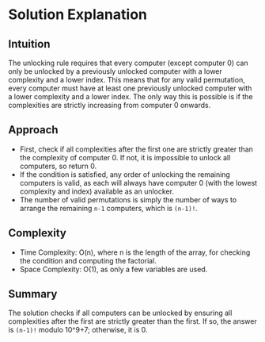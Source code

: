 # Solution Explanation

## Intuition
The unlocking rule requires that every computer (except computer 0) can only be unlocked by a previously unlocked computer with a lower complexity and a lower index. This means that for any valid permutation, every computer must have at least one previously unlocked computer with a lower complexity and a lower index. The only way this is possible is if the complexities are strictly increasing from computer 0 onwards.

## Approach
- First, check if all complexities after the first one are strictly greater than the complexity of computer 0. If not, it is impossible to unlock all computers, so return 0.
- If the condition is satisfied, any order of unlocking the remaining computers is valid, as each will always have computer 0 (with the lowest complexity and index) available as an unlocker.
- The number of valid permutations is simply the number of ways to arrange the remaining `n-1` computers, which is `(n-1)!`.

## Complexity
- Time Complexity: O(n), where n is the length of the array, for checking the condition and computing the factorial.
- Space Complexity: O(1), as only a few variables are used.

## Summary
The solution checks if all computers can be unlocked by ensuring all complexities after the first are strictly greater than the first. If so, the answer is `(n-1)!` modulo 10^9+7; otherwise, it is 0.
